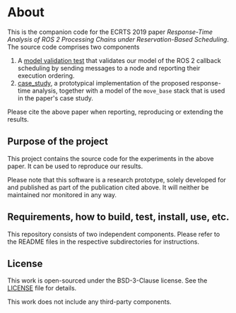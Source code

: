 # About

This is the companion code for the ECRTS 2019 paper *Response-Time Analysis of ROS 2 Processing
Chains under Reservation-Based Scheduling*. The source code comprises two components

1. A [model validation test](model_validation) that validates our model of the ROS 2 callback scheduling by sending messages to a node and reporting their execution ordering.
2. [case_study](case_study), a prototypical implementation of the proposed response-time analysis, together with a model of the `move_base` stack that is used in the paper's case study.

Please cite the above paper when reporting, reproducing or extending the results.

## Purpose of the project

This project contains the source code for the experiments in the above paper. It can be used to reproduce our results.

Please note that this software is a research prototype, solely developed for and published as
part of the publication cited above. It will neither be
maintained nor monitored in any way.

## Requirements, how to build, test, install, use, etc.

This repository consists of two independent components. Please refer to the README files in the respective subdirectories for instructions.

## License

This work is open-sourced under the BSD-3-Clause license. See the
[LICENSE](LICENSE) file for details.

This work does not include any third-party components.
